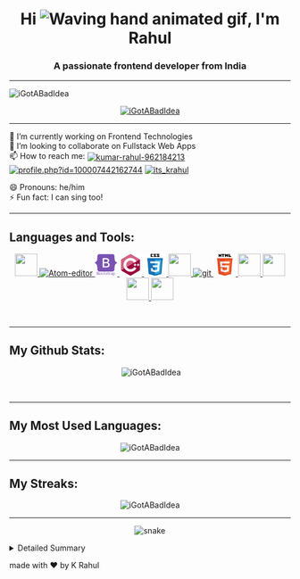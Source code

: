 <h1 align="center">Hi <img src="https://raw.githubusercontent.com/nixin72/nixin72/master/wave.gif" 
         alt="Waving hand animated gif"
         height="45"
         width="45" />, I'm Rahul</h1>
<h3 align="center">A passionate frontend developer from India</h3>

<hr/>
<p align="left"> <img src="https://komarev.com/ghpvc/?username=iGotABadIdea&label=Profile%20views&color=0e75b6&style=flat" alt="iGotABadIdea" /> </p>

<!-- <img align="center" src="Screenshot (11).png"> -->



<p align="center"> <a href="https://github.com/ryo-ma/github-profile-trophy"><img src="https://github-profile-trophy.vercel.app/?username=iGotABadIdea&theme=radical" alt="iGotABadIdea" /></a> </p>

<hr/>
 🔭 I’m currently working on Frontend Technologies <br/>
 👯 I’m looking to collaborate on Fullstack Web Apps <br/>
 📫 How to reach me: <a href="https://linkedin.com/in/kumar-rahul-962184213" target="blank"><img align="center" src="https://raw.githubusercontent.com/rahuldkjain/github-profile-readme-generator/master/src/images/icons/Social/linked-in-alt.svg" alt="kumar-rahul-962184213" height="30" width="40" /></a>
<a href="https://fb.com/profile.php?id=100007442162744" target="blank"><img align="center" src="https://raw.githubusercontent.com/rahuldkjain/github-profile-readme-generator/master/src/images/icons/Social/facebook.svg" alt="profile.php?id=100007442162744" height="30" width="40" /></a>
<a href="https://www.instagram.com/its_krahul_/" target="blank"><img align="center" src="https://raw.githubusercontent.com/rahuldkjain/github-profile-readme-generator/master/src/images/icons/Social/instagram.svg" alt="its_krahul" height="30" width="40" /></a>

<br/>

 😄 Pronouns: he/him <br/>
 ⚡ Fun fact: I can sing too!
<br />


<hr/>

## Languages and Tools:
<p align="center">
 <a href="https://code.visualstudio.com/"><img src="https://images-wixmp-ed30a86b8c4ca887773594c2.wixmp.com/f/217d5ea0-623d-40b1-9b31-027b904a5f15/ddjrgww-846ce429-3b0d-4ad8-bf6d-ac52dfe48201.png?token=eyJ0eXAiOiJKV1QiLCJhbGciOiJIUzI1NiJ9.eyJzdWIiOiJ1cm46YXBwOjdlMGQxODg5ODIyNjQzNzNhNWYwZDQxNWVhMGQyNmUwIiwiaXNzIjoidXJuOmFwcDo3ZTBkMTg4OTgyMjY0MzczYTVmMGQ0MTVlYTBkMjZlMCIsIm9iaiI6W1t7InBhdGgiOiJcL2ZcLzIxN2Q1ZWEwLTYyM2QtNDBiMS05YjMxLTAyN2I5MDRhNWYxNVwvZGRqcmd3dy04NDZjZTQyOS0zYjBkLTRhZDgtYmY2ZC1hYzUyZGZlNDgyMDEucG5nIn1dXSwiYXVkIjpbInVybjpzZXJ2aWNlOmZpbGUuZG93bmxvYWQiXX0.G0SE64OMLNEGI8vXb21JRl13RMfER1VP8Kh2Ig3oJaQ" width="40" height="40"/> </a>
  <a href="https://atom.io/"> <img src="https://seeklogo.com/images/A/atom-logo-19BD90FF87-seeklogo.com.png" alt="Atom-editor" width="40" height="40"/> </a>
 <a href="https://getbootstrap.com" target="_blank"> <img src="https://raw.githubusercontent.com/devicons/devicon/master/icons/bootstrap/bootstrap-plain-wordmark.svg" alt="bootstrap" width="40" height="40"/> </a> <a href="https://www.w3schools.com/cpp/" target="_blank"> <img src="https://raw.githubusercontent.com/devicons/devicon/master/icons/cplusplus/cplusplus-original.svg" alt="cplusplus" width="40" height="40"/> </a> <a href="https://www.w3schools.com/css/" target="_blank"> <img src="https://raw.githubusercontent.com/devicons/devicon/master/icons/css3/css3-original-wordmark.svg" alt="css3" width="40" height="40"/> </a><a href="https://developer.mozilla.org/en-US/docs/Web/JavaScript"><img src="https://www.freepnglogos.com/uploads/javascript-png/javascript-vector-logo-yellow-png-transparent-javascript-vector-12.png" width="40" height="40"/> </a> <a href="https://git-scm.com/" target="_blank"> <img src="https://www.vectorlogo.zone/logos/git-scm/git-scm-icon.svg" alt="git" width="40" height="40"/> </a> <a href="https://www.w3.org/html/" target="_blank"> <img src="https://raw.githubusercontent.com/devicons/devicon/master/icons/html5/html5-original-wordmark.svg" alt="html5" width="40" height="40"/> </a><a href="https://reactjs.org/"><img src="https://cdn4.iconfinder.com/data/icons/logos-3/600/React.js_logo-512.png" width="40" height="40"/> </a><a href="https://redux.js.org/"><img src="https://cdn.freebiesupply.com/logos/large/2x/redux-logo-png-transparent.png" width="40" height="40"/> </a><a href="https://firebase.google.com/"><img src="https://cdn.iconscout.com/icon/free/png-256/firebase-3521427-2944871.png" width="40" height="40"/> </a><a href="https://nextjs.org/"><img src="https://cdn.worldvectorlogo.com/logos/next-js.svg" width="40" height="40"/> </a>

</p>
<br />

<hr/>

## My Github Stats:

<p align="center">&nbsp;<img  src="https://github-readme-stats.vercel.app/api?username=iGotABadIdea&show_icons=true&locale=en&theme=radical" alt="iGotABadIdea" /></p>
<br />
<hr/>

## My Most Used Languages:

<p align="center"><img src="https://github-readme-stats.vercel.app/api/top-langs?username=iGotABadIdea&show_icons=true&locale=en&layout=compact&theme=radical" alt="iGotABadIdea" /></p>
<hr/>

## My Streaks:

<p align="center"><img src="https://github-readme-streak-stats.herokuapp.com/?user=iGotABadIdea&theme=radical" alt="iGotABadIdea" /></p>
<hr/>
<p align="center">
  <img src="https://github.com/ishikkkkaaaa/ishikkkkaaaa/raw/output/github-contribution-grid-snake.svg" alt="snake"></center>
</p>

<details>
<summary>Detailed Summary</summary>
<br>
<hr/>
    
![Metrics](https://metrics.lecoq.io/iGotABadIdea?template=classic&activity=1&followup=1&languages=1&lines=1&people=1&activity.limit=5&activity.days=14&activity.filter=all&activity.visibility=all&activity.timestamps=false&languages.colors=github&languages.threshold=0%25&people.limit=28&people.size=28&people.types=followers%2C%20following&people.identicons=false&people.shuffle=false&config.timezone=Asia%2FCalcutta&config.twemoji=true)
    
</details>

 
made with ❤️ by K Rahul
